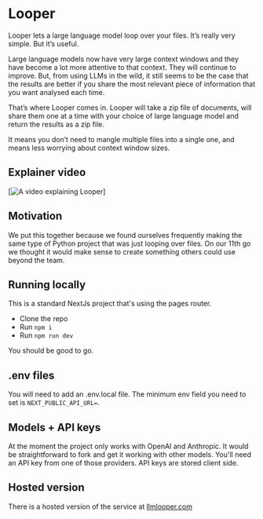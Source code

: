 # Looper
Looper lets a large language model loop over your files. It’s really very simple. But it’s useful.

Large language models now have very large context windows and they have become a lot more attentive to that context. They will continue to improve. But, from using LLMs in the wild, it still seems to be the case that the results are better if you share the most relevant piece of information that you want analysed each time.

That’s where Looper comes in. Looper will take a zip file of documents, will share them one at a time with your choice of large language model and return the results as a zip file.

It means you don’t need to mangle multiple files into a single one, and means less worrying about context window sizes.

## Explainer video
[![A video explaining Looper](https://github.com/user-attachments/assets/8633cc6d-ae3f-4359-a81f-1ff81dd3c6f8)]

## Motivation
We put this together because we found ourselves frequently making the same type of Python project that was just looping over files. On our 11th go we thought it would make sense to create something others could use beyond the team.

## Running locally
This is a standard NextJs project that's using the pages router.
 - Clone the repo
 - Run `npm i`
 - Run `npm run dev`

You should be good to go.

## .env files
You will need to add an .env.local file. The minimum env field you need to set is `NEXT_PUBLIC_API_URL=`.

## Models + API keys
At the moment the project only works with OpenAI and Anthropic. It would be straightforward to fork and get it working with other models. You'll need an API key from one of those providers. API keys are stored client side.

## Hosted version
There is a hosted version of the service at [llmlooper.com](https://llmlooper.com)
